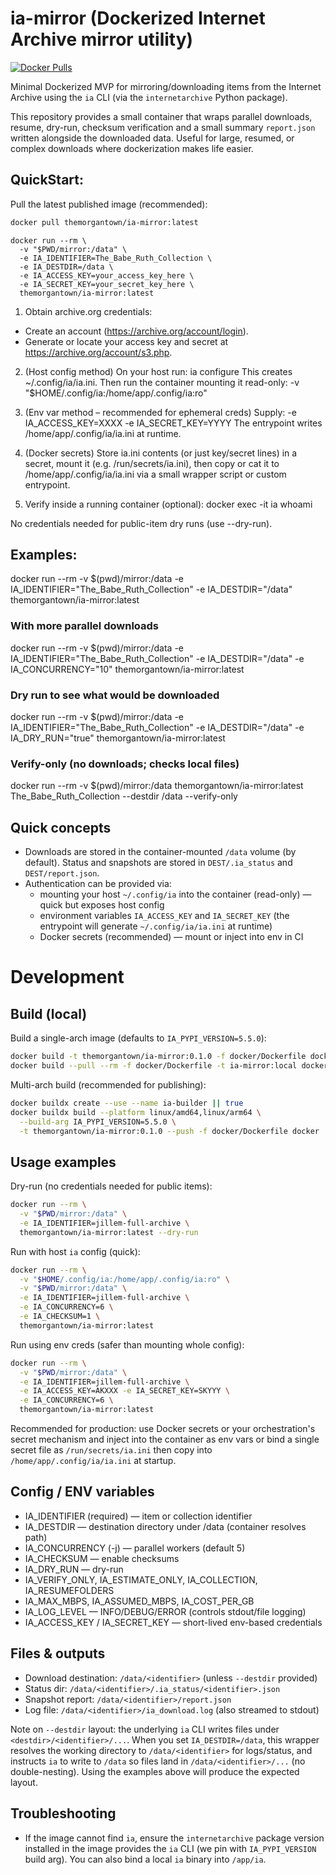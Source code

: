 # ia-mirror (Dockerized Internet Archive mirror utility)

[![Docker Pulls](https://img.shields.io/docker/pulls/themorgantown/ia-mirror)](https://hub.docker.com/r/themorgantown/ia-mirror)  

Minimal Dockerized MVP for mirroring/downloading items from the Internet Archive using the `ia` CLI (via the `internetarchive` Python package).

This repository provides a small container that wraps parallel downloads, resume, dry-run, checksum verification and a small summary `report.json` written alongside the downloaded data. Useful for large, resumed, or complex downloads where dockerization makes life easier.

## QuickStart:

Pull the latest published image (recommended):

```bash
docker pull themorgantown/ia-mirror:latest
```

```
docker run --rm \
  -v "$PWD/mirror:/data" \
  -e IA_IDENTIFIER=The_Babe_Ruth_Collection \
  -e IA_DESTDIR=/data \
  -e IA_ACCESS_KEY=your_access_key_here \
  -e IA_SECRET_KEY=your_secret_key_here \
  themorgantown/ia-mirror:latest
```

1. Obtain archive.org credentials:
  - Create an account (https://archive.org/account/login).
  - Generate or locate your access key and secret at https://archive.org/account/s3.php.

2. (Host config method) On your host run:
  ia configure
  This creates ~/.config/ia/ia.ini. Then run the container mounting it read-only:
  -v "$HOME/.config/ia:/home/app/.config/ia:ro"

3. (Env var method – recommended for ephemeral creds) Supply:
  -e IA_ACCESS_KEY=XXXX -e IA_SECRET_KEY=YYYY
  The entrypoint writes /home/app/.config/ia/ia.ini at runtime.

4. (Docker secrets) Store ia.ini contents (or just key/secret lines) in a secret, mount it (e.g. /run/secrets/ia.ini), then copy or cat it to /home/app/.config/ia/ia.ini via a small wrapper script or custom entrypoint.

5. Verify inside a running container (optional):
  docker exec -it <container> ia whoami

No credentials needed for public-item dry runs (use --dry-run).  

## Examples:

docker run --rm -v $(pwd)/mirror:/data -e IA_IDENTIFIER="The_Babe_Ruth_Collection" -e IA_DESTDIR="/data" themorgantown/ia-mirror:latest

### With more parallel downloads
docker run --rm -v $(pwd)/mirror:/data -e IA_IDENTIFIER="The_Babe_Ruth_Collection" -e IA_DESTDIR="/data" -e IA_CONCURRENCY="10" themorgantown/ia-mirror:latest

### Dry run to see what would be downloaded
docker run --rm -v $(pwd)/mirror:/data -e IA_IDENTIFIER="The_Babe_Ruth_Collection" -e IA_DESTDIR="/data" -e IA_DRY_RUN="true" themorgantown/ia-mirror:latest

### Verify-only (no downloads; checks local files)
docker run --rm -v $(pwd)/mirror:/data themorgantown/ia-mirror:latest The_Babe_Ruth_Collection --destdir /data --verify-only

## Quick concepts
- Downloads are stored in the container-mounted `/data` volume (by default). Status and snapshots are stored in `DEST/.ia_status` and `DEST/report.json`.
- Authentication can be provided via:
  - mounting your host `~/.config/ia` into the container (read-only) — quick but exposes host config
  - environment variables `IA_ACCESS_KEY` and `IA_SECRET_KEY` (the entrypoint will generate `~/.config/ia/ia.ini` at runtime)
  - Docker secrets (recommended) — mount or inject into env in CI

# Development

## Build (local)

Build a single-arch image (defaults to `IA_PYPI_VERSION=5.5.0`):

```bash
docker build -t themorgantown/ia-mirror:0.1.0 -f docker/Dockerfile docker
docker build --pull --rm -f docker/Dockerfile -t ia-mirror:local docker
```

Multi-arch build (recommended for publishing):

```bash
docker buildx create --use --name ia-builder || true
docker buildx build --platform linux/amd64,linux/arm64 \
  --build-arg IA_PYPI_VERSION=5.5.0 \
  -t themorgantown/ia-mirror:0.1.0 --push -f docker/Dockerfile docker
```

## Usage examples

Dry-run (no credentials needed for public items):

```bash
docker run --rm \
  -v "$PWD/mirror:/data" \
  -e IA_IDENTIFIER=jillem-full-archive \
  themorgantown/ia-mirror:latest --dry-run
```

Run with host `ia` config (quick):

```bash
docker run --rm \
  -v "$HOME/.config/ia:/home/app/.config/ia:ro" \
  -v "$PWD/mirror:/data" \
  -e IA_IDENTIFIER=jillem-full-archive \
  -e IA_CONCURRENCY=6 \
  -e IA_CHECKSUM=1 \
  themorgantown/ia-mirror:latest
```

Run using env creds (safer than mounting whole config):

```bash
docker run --rm \
  -v "$PWD/mirror:/data" \
  -e IA_IDENTIFIER=jillem-full-archive \
  -e IA_ACCESS_KEY=AKXXX -e IA_SECRET_KEY=SKYYY \
  -e IA_CONCURRENCY=6 \
  themorgantown/ia-mirror:latest
```

Recommended for production: use Docker secrets or your orchestration's secret mechanism and inject into the container as env vars or bind a single secret file as `/run/secrets/ia.ini` then copy into `/home/app/.config/ia/ia.ini` at startup.

## Config / ENV variables
- IA_IDENTIFIER (required) — item or collection identifier
- IA_DESTDIR — destination directory under /data (container resolves path)
- IA_CONCURRENCY (-j) — parallel workers (default 5)
- IA_CHECKSUM — enable checksums
- IA_DRY_RUN — dry-run
- IA_VERIFY_ONLY, IA_ESTIMATE_ONLY, IA_COLLECTION, IA_RESUMEFOLDERS
- IA_MAX_MBPS, IA_ASSUMED_MBPS, IA_COST_PER_GB
- IA_LOG_LEVEL — INFO/DEBUG/ERROR (controls stdout/file logging)
- IA_ACCESS_KEY / IA_SECRET_KEY — short-lived env-based credentials

 
## Files & outputs
- Download destination: `/data/<identifier>` (unless `--destdir` provided)
- Status dir: `/data/<identifier>/.ia_status/<identifier>.json`
- Snapshot report: `/data/<identifier>/report.json`
- Log file: `/data/<identifier>/ia_download.log` (also streamed to stdout)

Note on `--destdir` layout: the underlying `ia` CLI writes files under `<destdir>/<identifier>/...`. When you set `IA_DESTDIR=/data`, this wrapper resolves the working directory to `/data/<identifier>` for logs/status, and instructs `ia` to write to `/data` so files land in `/data/<identifier>/...` (no double-nesting). Using the examples above will produce the expected layout.

## Troubleshooting
- If the image cannot find `ia`, ensure the `internetarchive` package version installed in the image provides the `ia` CLI (we pin with `IA_PYPI_VERSION` build arg). You can also bind a local `ia` binary into `/app/ia`.
